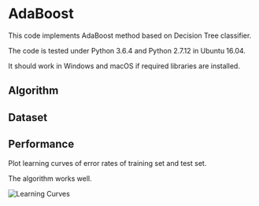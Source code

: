 # AdaBoost

This code implements AdaBoost method based on Decision Tree classifier.

The code is tested under Python 3.6.4 and Python 2.7.12 in Ubuntu 16.04.

It should work in Windows and macOS if required libraries are installed.

## Algorithm

## Dataset

## Performance

Plot learning curves of error rates of training set and test set.

The algorithm works well.

![Learning Curves](https://github.com/quqixun/MLAlgorithms/blob/master/AdaBoost/Images/learning_curves.png)
